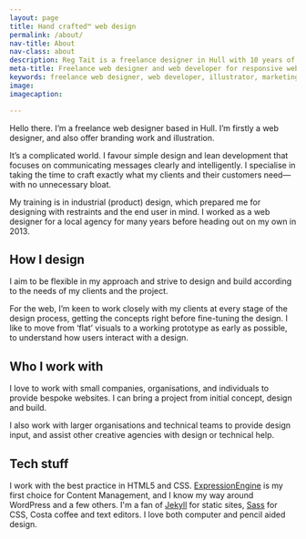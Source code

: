 ```yaml
---
layout: page
title: Hand crafted™ web design
permalink: /about/
nav-title: About
nav-class: about
description: Reg Tait is a freelance designer in Hull with 10 years of experience in web development.
meta-title: Freelance web designer and web developer for responsive websites
keywords: freelance web designer, web developer, illustrator, marketing agency, Hull, agency, firm, shop, studio, practice
image: 
imagecaption:

---
```


Hello there. I’m a freelance web designer based in Hull. I’m firstly a web designer, and also offer branding work and illustration.

It’s a complicated world. I favour simple design and lean development that focuses on communicating messages clearly and intelligently. I specialise in taking the time to craft exactly what my clients and their customers need—with no unnecessary bloat.

My training is in industrial (product) design, which prepared me for designing with restraints and the end user in mind. I worked as a web designer for a local agency for many years before heading out on my own in 2013.

## How I design

I aim to be flexible in my approach and strive to design and build according to the needs of my clients and the project.

For the web, I’m keen to work closely with my clients at every stage of the design process, getting the concepts right before fine-tuning the design. I like to move from ‘flat’ visuals to a working prototype as early as possible, to understand how users interact with a design.

## Who I work with

I love to work with small companies, organisations, and individuals to provide bespoke websites. I can bring a project from initial concept, design and build.

I also work with larger organisations and technical teams to provide design input, and assist other creative agencies with design or technical help.

## Tech stuff

I work with the best practice in HTML5 and CSS. [ExpressionEngine](https://ellislab.com/expressionengine) is my first choice for Content Management, and I know my way around WordPress and a few others. I'm a fan of [Jekyll](http://jekyllrb.com/) for static sites, [Sass](http://sass-lang.com/) for CSS, Costa coffee and text editors. I love both computer and pencil aided design.